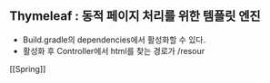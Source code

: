 ## Thymeleaf : 동적 페이지 처리를 위한 템플릿 엔진

- Build.gradle의 dependencies에서 활성화할 수 있다.
- 활성화 후 Controller에서 html를 찾는 경로가 /resour

[[Spring]]